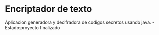<h1>Encriptador de texto</h1>

Aplicacion generadora y decifradora de codigos secretos usando java.
-Estado:proyecto finalizado
